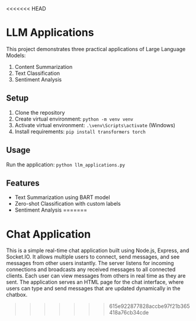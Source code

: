 <<<<<<< HEAD
# LLM Applications

This project demonstrates three practical applications of Large Language Models:
1. Content Summarization
2. Text Classification
3. Sentiment Analysis

## Setup
1. Clone the repository
2. Create virtual environment: `python -m venv venv`
3. Activate virtual environment: `.\venv\Scripts\activate` (Windows)
4. Install requirements: `pip install transformers torch`

## Usage
Run the application:
```python llm_applications.py```

## Features
- Text Summarization using BART model
- Zero-shot Classification with custom labels
- Sentiment Analysis
=======
# Chat Application
This is a simple real-time chat application built using Node.js, Express, and Socket.IO. It allows multiple users to connect, send messages, and see messages from other users instantly. The server listens for incoming connections and broadcasts any received messages to all connected clients. Each user can view messages from others in real time as they are sent. The application serves an HTML page for the chat interface, where users can type and send messages that are updated dynamically in the chatbox.

>>>>>>> 615e922877828accbe97f21b365418a76cb34cde

